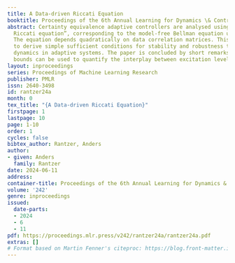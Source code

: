 ```yaml
---
title: A Data-driven Riccati Equation
booktitle: Proceedings of the 6th Annual Learning for Dynamics \& Control Conference
abstract: Certainty equivalence adaptive controllers are analysed using a “data-driven
  Riccati equation”, corresponding to the model-free Bellman equation used in Q-learning.
  The equation depends quadratically on data correlation matrices. This makes it possible
  to derive simple sufficient conditions for stability and robustness to unmodeled
  dynamics in adaptive systems. The paper is concluded by short remarks on how the
  bounds can be used to quantify the interplay between excitation levels and robustness.
layout: inproceedings
series: Proceedings of Machine Learning Research
publisher: PMLR
issn: 2640-3498
id: rantzer24a
month: 0
tex_title: "{A Data-driven Riccati Equation}"
firstpage: 1
lastpage: 10
page: 1-10
order: 1
cycles: false
bibtex_author: Rantzer, Anders
author:
- given: Anders
  family: Rantzer
date: 2024-06-11
address:
container-title: Proceedings of the 6th Annual Learning for Dynamics & Control Conference
volume: '242'
genre: inproceedings
issued:
  date-parts:
  - 2024
  - 6
  - 11
pdf: https://proceedings.mlr.press/v242/rantzer24a/rantzer24a.pdf
extras: []
# Format based on Martin Fenner's citeproc: https://blog.front-matter.io/posts/citeproc-yaml-for-bibliographies/
---
```

